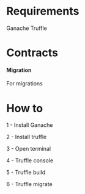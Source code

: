 # Requirements
Ganache
Truffle

# Contracts
#### Migration
For migrations

# How to
1 - Install Ganache

2 - Install truffle

3 - Open terminal

4 - Truffle console

5 - Truffle build

6 - Truffle migrate
